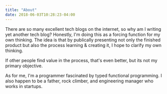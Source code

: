 ```yaml
---
title: "About"
date: 2018-06-03T10:28:23-04:00
---
```


There are so many excellent tech blogs on the internet, so why am I writing yet another tech blog? Honestly, I'm doing this as a forcing function for my own thinking. The idea is that by publically presenting not only the finished product but also the process learning & creating it, I hope to clarify my own thinking.

If other people find value in the process, that's even better, but its not my primary objective.

As for me, I'm a programmer fascinated by typed functional programming. I also happen to be a father, rock climber, and engineering manager who works in startups.
